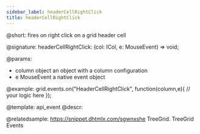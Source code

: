 ```yaml
---
sidebar_label: headerCellRightClick
title: headerCellRightClick
---          
```


@short: fires on right click on a grid header cell

@signature: headerCellRightClick: (col: ICol, e: MouseEvent) => void;

@params:
- column		object		an object with a column configuration
- e				MouseEvent		a native event object

@example:
grid.events.on("HeaderCellRightClick", function(column,e){
    // your logic here
});


@template: api_event
@descr:


@relatedsample: https://snippet.dhtmlx.com/sgwnxshe	TreeGrid. TreeGrid Events
